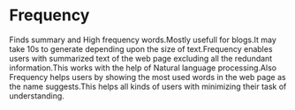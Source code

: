 # Frequency
 Finds summary and High frequency words.Mostly usefull for blogs.It may take 10s to generate depending upon the size of text.Frequency enables users with summarized text of the web page excluding all the redundant information.This works with the help of Natural language processing.Also Frequency helps users by showing the most used words in the web page  as the name suggests.This helps all kinds of users with minimizing their task of understanding.  
